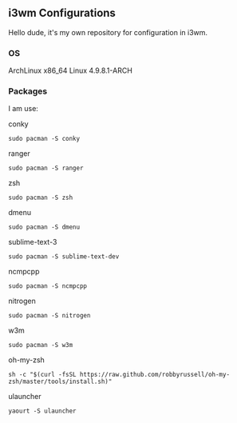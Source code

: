 ## i3wm Configurations

Hello dude, it's my own repository for configuration in i3wm.

### OS

ArchLinux x86_64 Linux 4.9.8.1-ARCH

### Packages

I am use:

conky

`sudo pacman -S conky`

ranger

`sudo pacman -S ranger`

zsh

`sudo pacman -S zsh`

dmenu

`sudo pacman -S dmenu`

sublime-text-3

`sudo pacman -S sublime-text-dev`

ncmpcpp

`sudo pacman -S ncmpcpp`

nitrogen

`sudo pacman -S nitrogen`

w3m

`sudo pacman -S w3m`

oh-my-zsh

`sh -c "$(curl -fsSL https://raw.github.com/robbyrussell/oh-my-zsh/master/tools/install.sh)"`

ulauncher

`yaourt -S ulauncher`
